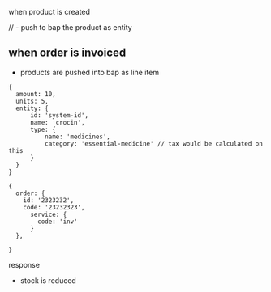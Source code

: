 when product is created

// - push to bap the product as entity


## when order is invoiced

- products are pushed into bap as line item

```JS
{
  amount: 10,
  units: 5,
  entity: {
      id: 'system-id',
      name: 'crocin',
      type: {
          name: 'medicines',
          category: 'essential-medicine' // tax would be calculated on this
      }
  }
}
```

```JS
{
  order: {
    id: '2323232',
    code: '23232323',
      service: {
        code: 'inv'
      }
  },

}

```

response

- stock is reduced 


